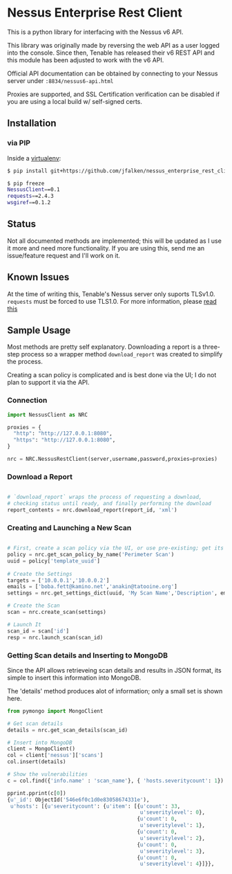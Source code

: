 # Nessus Enterprise Rest Client

This is a python library for interfacing with the Nessus v6 API.

This library was originally made by reversing the web API as a user logged into the console. Since then, Tenable has released their v6 REST API and this module has been adjusted to work with the v6 API.

Official API documentation can be obtained by connecting to your Nessus server under `:8834/nessus6-api.html`

Proxies are supported, and SSL Certification verification can be disabled if you are using a local build w/ self-signed certs.

## Installation

### via PIP

Inside a [virtualenv](http://docs.python-guide.org/en/latest/dev/virtualenvs/): 

```bash
$ pip install git+https://github.com/jfalken/nessus_enterprise_rest_client.git

$ pip freeze
NessusClient==0.1
requests==2.4.3
wsgiref==0.1.2
```

## Status

Not all documented methods are implemented; this will be updated as I use it more and need more functionality. If you are using this, send me an issue/feature request and I'll work on it.

## Known Issues

At the time of writing this, Tenable's Nessus server only suports TLSv1.0. `requests` must be forced to use TLS1.0. For more information, please [read this](https://github.com/jfalken/nessus_enterprise_rest_client/blob/master/ssl_readme.md)

## Sample Usage

Most methods are pretty self explanatory. Downloading a report is a three-step process
so a wrapper method `download_report` was created to simplify the process.

Creating a scan policy is complicated and is best done via the UI; I do not plan to support it via the API.

### Connection

```python
import NessusClient as NRC

proxies = {
  "http": "http://127.0.0.1:8080",
  "https": "http://127.0.0.1:8080",
}

nrc = NRC.NessusRestClient(server,username,password,proxies=proxies)

```

### Download a Report

```python

# `download_report` wraps the process of requesting a download,
# checking status until ready, and finally performing the download
report_contents = nrc.download_report(report_id, 'xml')
```

### Creating and Launching a New Scan

```python

# First, create a scan policy via the UI, or use pre-existing; get its uuid
policy = nrc.get_scan_policy_by_name('Perimeter Scan')
uuid = policy['template_uuid']
 
# Create the Settings
targets = ['10.0.0.1','10.0.0.2']
emails = ['boba.fett@kamino.net','anakin@tatooine.org']
settings = nrc.get_settings_dict(uuid, 'My Scan Name','Description', emails, targets)

# Create the Scan
scan = nrc.create_scan(settings)

# Launch It
scan_id = scan['id']
resp = nrc.launch_scan(scan_id)
```

### Getting Scan details and Inserting to MongoDB

Since the API allows retrieveing scan details and results in JSON format, its simple to insert this information into MongoDB.

The 'details' method produces alot of information; only a small set is shown here.

```python
from pymongo import MongoClient

# Get scan details
details = nrc.get_scan_details(scan_id)

# Insert into MongoDB
client = MongoClient()
col = client['nessus']['scans']
col.insert(details)

# Show the vulnerabilities
c = col.find({'info.name' : 'scan_name'}, { 'hosts.severitycount': 1})

pprint.pprint(c[0])
{u'_id': ObjectId('546e6f0c1d0e83058674331e'),
 u'hosts': [{u'severitycount': {u'item': [{u'count': 33,
                                           u'severitylevel': 0},
                                          {u'count': 0,
                                           u'severitylevel': 1},
                                          {u'count': 0,
                                           u'severitylevel': 2},
                                          {u'count': 0,
                                           u'severitylevel': 3},
                                          {u'count': 0,
                                           u'severitylevel': 4}]}},
```

